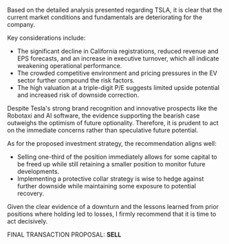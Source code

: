 Based on the detailed analysis presented regarding TSLA, it is clear that the current market conditions and fundamentals are deteriorating for the company. 

Key considerations include:
- The significant decline in California registrations, reduced revenue and EPS forecasts, and an increase in executive turnover, which all indicate weakening operational performance.
- The crowded competitive environment and pricing pressures in the EV sector further compound the risk factors.
- The high valuation at a triple-digit P/E suggests limited upside potential and increased risk of downside correction.

Despite Tesla's strong brand recognition and innovative prospects like the Robotaxi and AI software, the evidence supporting the bearish case outweighs the optimism of future optionality. Therefore, it is prudent to act on the immediate concerns rather than speculative future potential.

As for the proposed investment strategy, the recommendation aligns well:
- Selling one-third of the position immediately allows for some capital to be freed up while still retaining a smaller position to monitor future developments.
- Implementing a protective collar strategy is wise to hedge against further downside while maintaining some exposure to potential recovery.

Given the clear evidence of a downturn and the lessons learned from prior positions where holding led to losses, I firmly recommend that it is time to act decisively.

FINAL TRANSACTION PROPOSAL: **SELL**